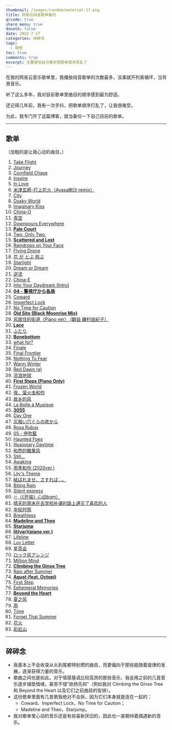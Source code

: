```yaml
---
thumbnail: /images/random/material-17.png
title: 网易云纯音歌单备份
qrcode: true
share_menu: true
donate: false
date: 2022-7-17
categories: 碎碎念
tags:
  - 随想
toc: true
comments: true
excerpt: 主要是怕自己哪天把歌单顺序弄乱了
---
```


在我的网易云音乐歌单里，我播放纯音歌单的次数最多，没事就开列表循环，当背景音乐。

听了这么多年，我对目前歌单里曲目的顺序感到最为舒适。

还记得几年前，我有一次手抖，把歌单顺序打乱了，让我很难受。

为此，我专门开了这篇博客，就当备份一下自己目前的歌单。

---

## 歌单

（加粗的是让我心动的曲目。）

1. [Take Flight](https://music.163.com/song?id=28461163)
2. [Journey](https://music.163.com/song?id=16846088)
3. [Cornfield Chase](https://music.163.com/song?id=29734857)
4. [Inspire](https://music.163.com/song?id=16846091)
5. [In Love](https://music.163.com/song?id=26127161)
6. [米津玄師-打上花火（Ayasa绚沙 remix）](https://music.163.com/song?id=1338174742)
7. [City](https://music.163.com/song?id=451319227)
8. [Dusky World](https://music.163.com/song?id=519604416)
9. [Imaginary Kiss](https://music.163.com/song?id=27579056)
10. [China-O](https://music.163.com/song?id=466327445)
11. [青空](https://music.163.com/song?id=32717172)
12. [Downpours Everywhere](https://music.163.com/song?id=27579055)
13. **[Pale Court](https://music.163.com/song?id=1309394520)**
14. [Two, Only Two.](https://music.163.com/song?id=527778)
15. **[Scattered and Lost](https://music.163.com/song?id=1341338801)**
16. [Raindrops on Your Face](https://music.163.com/song?id=28906014)
17. [Flying Drone](https://music.163.com/song?id=29744086)
18. [花 が とぶ 飛ぶ](https://music.163.com/song?id=421885589)
19. [Starlight](https://music.163.com/song?id=1416988415)
20. [Dream or Dream](https://music.163.com/song?id=27579049)
21. [逆流](https://music.163.com/song?id=1297940270)
22. [China-E](https://music.163.com/song?id=1304920086)
23. [Into Your Daydream (Intro)](https://music.163.com/song?id=28907015)
24. **[04 - 警視庁から各局](https://music.163.com/song?id=1959716213)**
25. [Coward](https://music.163.com/song?id=29734868)
26. [Imperfect Lock](https://music.163.com/song?id=29744091)
27. [No Time for Caution](https://music.163.com/song?id=29771117)
28. **[Old Site (Black Moonrise Mix)](https://music.163.com/song?id=1342552174)**
29. [风居住的街道（Piano ver） (翻自 磯村由紀子）](https://music.163.com/song?id=36897723)
30. **[Lace](https://music.163.com/song?id=1448242718)**
31. [ふたり](https://music.163.com/song?id=22741700)
32. **[Bonebottom](https://music.163.com/song?id=1448241713)**
33. [what for?](https://music.163.com/song?id=25731432)
34. [Finale](https://music.163.com/song?id=418708271)
35. [Final Frontier](https://music.163.com/song?id=29460371)
36. [Nothing To Fear](https://music.163.com/song?id=26672926)
37. [Warm Winter](https://music.163.com/song?id=27579053)
38. [Red Dawn (a)](https://music.163.com/song?id=36924524)
39. [流浪地球](https://music.163.com/song?id=1342429063)
40. **[First Steps (Piano Only)](https://music.163.com/song?id=1434293522)**
41. [Frozen World](https://music.163.com/song?id=28907017)
42. [夜、萤火虫和你](https://music.163.com/song?id=509720124)
43. [故乡的风](https://music.163.com/song?id=1431593851)
44. [La Boîte à Musique](https://music.163.com/song?id=26234317)
45. **[3055](https://music.163.com/song?id=16139381)**
46. [Day One](https://music.163.com/song?id=29734859)
47. [仄暗い穴ぐらの底から](https://music.163.com/song?id=29850085)
48. [Rosa Rubus](https://music.163.com/song?id=27579052)
49. [05 - 伊吹藍](https://music.163.com/song?id=1862594073)
50. [Haunted Foes](https://music.163.com/song?id=1309394525)
51. [Illusionary Daytime](https://music.163.com/song?id=28907016)
52. [和煦的糖果风](https://music.163.com/song?id=439142564)
53. [Still...](https://music.163.com/song?id=28302231)
54. [Awaking](https://music.163.com/song?id=27579059)
55. [雨季和你 (2020ver.)](https://music.163.com/song?id=476904385)
56. [Lily's Theme](https://music.163.com/song?id=994052)
57. [結ばれませ、さすれば…。](https://music.163.com/song?id=28411051)
58. [Biting Rain](https://music.163.com/song?id=539200858)
59. [Silent express](https://music.163.com/song?id=28287116)
60. [♾️（《开端》心动bgm）](https://music.163.com/song?id=1915516154)
61. [晴天的周末在去学校补课的路上遇见了喜欢的人](https://music.163.com/song?id=477310237)
62. [年轮时雨](https://music.163.com/song?id=508722653)
63. [Breathless](https://music.163.com/song?id=27579058)
64. **[Madeline and Theo](https://music.163.com/song?id=1341359820)**
65. **[Starjump](https://music.163.com/song?id=1341338797)**
66. **[lit(var)(piano ver.)](https://music.163.com/song?id=481001412)**
67. [Lifeline](https://music.163.com/song?id=38019092)
68. [Luv Letter](https://music.163.com/song?id=406232)
69. [星茶会](https://music.163.com/song?id=492390949)
70. [ロック风アレンジ](https://music.163.com/song?id=425137440)
71. [Million Mind](https://music.163.com/song?id=22807216)
72. **[Climbing the Ginso Tree](https://music.163.com/song?id=31010767)**
73. [Rain after Summer](https://music.163.com/song?id=430685732)
74. **[Agust (feat. Octopi)](https://music.163.com/song?id=1474530267)**
75. [First Step](https://music.163.com/song?id=29744085)
76. [Ephemeral Memories](https://music.163.com/song?id=554308724)
77. **[Beyond the Heart](https://music.163.com/song?id=1396315147)**
78. [夏之风](https://music.163.com/song?id=479494742)
79. [雨](https://music.163.com/song?id=491489972)
80. [Time](https://music.163.com/song?id=1426503)
81. [Forget That Summer](https://music.163.com/song?id=27579050)
82. [花火](https://music.163.com/song?id=497209228)
83. [彩虹山](https://music.163.com/song?id=27646215)

---

## 碎碎念

- 我基本上不会收录从头到尾都特别燃的曲目，而更偏向于那些能随着旋律的发展，逐渐获得力量的音乐。
- 歌曲之间也是如此。对于情感基调比较高昂的那些音乐，我会用之前的几首音乐逐步铺垫情绪，甚至不惜“欲扬先抑”（例如我对 Climbing the Ginso Tree 和 Beyond the Heart 以及它们之前曲目的安排）。
- 这份歌单里面有几首歌我绝对不会拆，因为它们本身就是连在一起的：
  - Coward、Imperfect Lock、No Time for Caution；
  - Madeline and Theo、Starjump。
- 我对歌单里心动的音乐还是有些喜新厌旧的，因此也一直期待着偶遇新的音乐。
